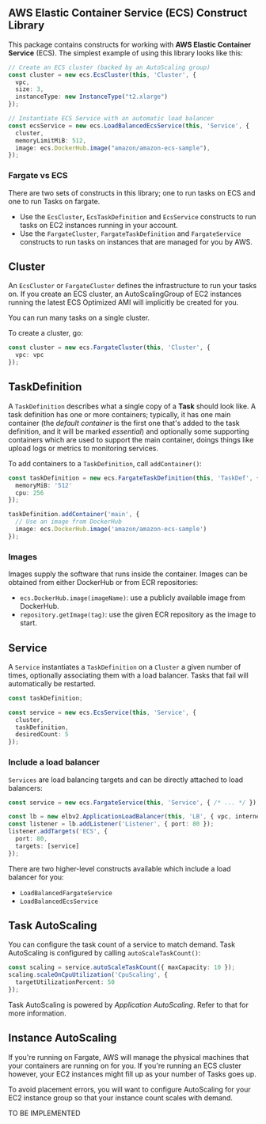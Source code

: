 ## AWS Elastic Container Service (ECS) Construct Library

This package contains constructs for working with **AWS Elastic Container
Service** (ECS). The simplest example of using this library looks like this:

```ts
// Create an ECS cluster (backed by an AutoScaling group)
const cluster = new ecs.EcsCluster(this, 'Cluster', {
  vpc,
  size: 3,
  instanceType: new InstanceType("t2.xlarge")
});

// Instantiate ECS Service with an automatic load balancer
const ecsService = new ecs.LoadBalancedEcsService(this, 'Service', {
  cluster,
  memoryLimitMiB: 512,
  image: ecs.DockerHub.image("amazon/amazon-ecs-sample"),
});
```

### Fargate vs ECS

There are two sets of constructs in this library; one to run tasks on ECS and
one to run Tasks on fargate.

- Use the `EcsCluster`, `EcsTaskDefinition` and `EcsService` constructs to
  run tasks on EC2 instances running in your account.
- Use the `FargateCluster`, `FargateTaskDefinition` and `FargateService`
  constructs to run tasks on instances that are managed for you by AWS.

## Cluster

An `EcsCluster` or `FargateCluster` defines the infrastructure to run your
tasks on. If you create an ECS cluster, an AutoScalingGroup of EC2 instances
running the latest ECS Optimized AMI will implicitly be created for you.

You can run many tasks on a single cluster.

To create a cluster, go:

```ts
const cluster = new ecs.FargateCluster(this, 'Cluster', {
  vpc: vpc
});
```

## TaskDefinition

A `TaskDefinition` describes what a single copy of a **Task** should look like.
A task definition has one or more containers; typically, it has one
main container (the *default container* is the first one that's added
to the task definition, and it will be marked *essential*) and optionally
some supporting containers which are used to support the main container,
doings things like upload logs or metrics to monitoring services.

To add containers to a `TaskDefinition`, call `addContainer()`:

```ts
const taskDefinition = new ecs.FargateTaskDefinition(this, 'TaskDef', {
  memoryMiB: '512'
  cpu: 256
});

taskDefinition.addContainer('main', {
  // Use an image from DockerHub
  image: ecs.DockerHub.image('amazon/amazon-ecs-sample')
});
```

### Images

Images supply the software that runs inside the container. Images can be
obtained from either DockerHub or from ECR repositories:

* `ecs.DockerHub.image(imageName)`: use a publicly available image from
  DockerHub.
* `repository.getImage(tag)`: use the given ECR repository as the image
  to start.

## Service

A `Service` instantiates a `TaskDefinition` on a `Cluster` a given number of
times, optionally associating them with a load balancer. Tasks that fail will
automatically be restarted.

```ts
const taskDefinition;

const service = new ecs.EcsService(this, 'Service', {
  cluster,
  taskDefinition,
  desiredCount: 5
});
```

### Include a load balancer

`Services` are load balancing targets and can be directly attached to load
balancers:

```ts
const service = new ecs.FargateService(this, 'Service', { /* ... */ });

const lb = new elbv2.ApplicationLoadBalancer(this, 'LB', { vpc, internetFacing: true });
const listener = lb.addListener('Listener', { port: 80 });
listener.addTargets('ECS', {
  port: 80,
  targets: [service]
});
```

There are two higher-level constructs available which include a load balancer for you:

* `LoadBalancedFargateService`
* `LoadBalancedEcsService`

## Task AutoScaling

You can configure the task count of a service to match demand. Task AutoScaling is
configured by calling `autoScaleTaskCount()`:

```ts
const scaling = service.autoScaleTaskCount({ maxCapacity: 10 });
scaling.scaleOnCpuUtilization('CpuScaling', {
  targetUtilizationPercent: 50
});
```

Task AutoScaling is powered by *Application AutoScaling*. Refer to that for
more information.

## Instance AutoScaling

If you're running on Fargate, AWS will manage the physical machines that your
containers are running on for you. If you're running an ECS cluster however,
your EC2 instances might fill up as your number of Tasks goes up.

To avoid placement errors, you will want to configure AutoScaling for your
EC2 instance group so that your instance count scales with demand.

TO BE IMPLEMENTED